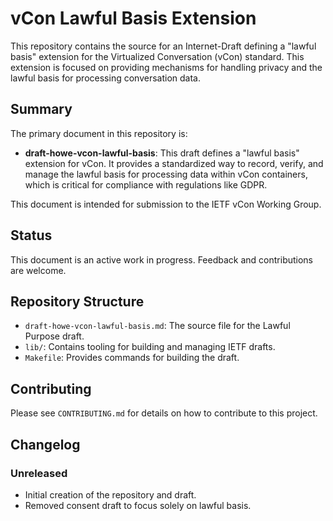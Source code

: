 # vCon Lawful Basis Extension

This repository contains the source for an Internet-Draft defining a "lawful basis" extension for the Virtualized Conversation (vCon) standard. This extension is focused on providing mechanisms for handling privacy and the lawful basis for processing conversation data.

## Summary

The primary document in this repository is:

*   **draft-howe-vcon-lawful-basis**: This draft defines a "lawful basis" extension for vCon. It provides a standardized way to record, verify, and manage the lawful basis for processing data within vCon containers, which is critical for compliance with regulations like GDPR.

This document is intended for submission to the IETF vCon Working Group.

## Status

This document is an active work in progress. Feedback and contributions are welcome.

## Repository Structure

*   `draft-howe-vcon-lawful-basis.md`: The source file for the Lawful Purpose draft.
*   `lib/`: Contains tooling for building and managing IETF drafts.
*   `Makefile`: Provides commands for building the draft.

## Contributing

Please see `CONTRIBUTING.md` for details on how to contribute to this project.

## Changelog

### Unreleased

-   Initial creation of the repository and draft.
-   Removed consent draft to focus solely on lawful basis.
